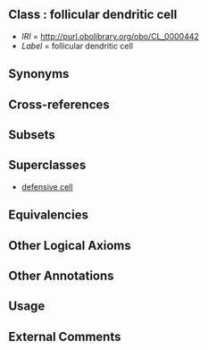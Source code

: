 
## Class : follicular dendritic cell

 * *IRI* = http://purl.obolibrary.org/obo/CL_0000442
 * *Label* = follicular dendritic cell

## Synonyms


## Cross-references


## Subsets


## Superclasses

 * [defensive cell](../../CL/73/CL_0000473.md)

## Equivalencies


## Other Logical Axioms


## Other Annotations


## Usage


## External Comments

